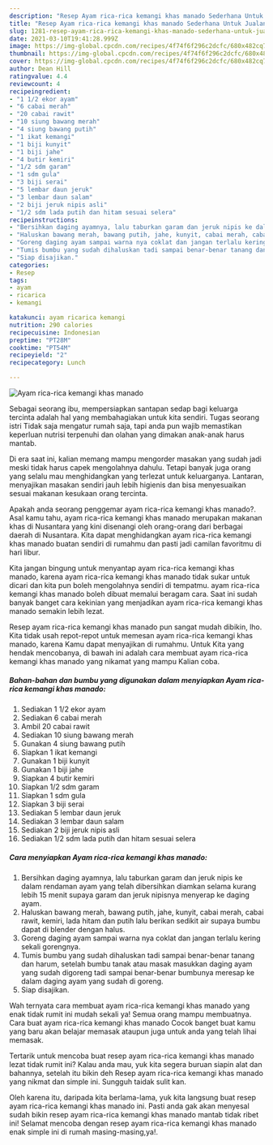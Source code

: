 ```yaml
---
description: "Resep Ayam rica-rica kemangi khas manado Sederhana Untuk Jualan"
title: "Resep Ayam rica-rica kemangi khas manado Sederhana Untuk Jualan"
slug: 1281-resep-ayam-rica-rica-kemangi-khas-manado-sederhana-untuk-jualan
date: 2021-03-10T19:41:28.999Z
image: https://img-global.cpcdn.com/recipes/4f74f6f296c2dcfc/680x482cq70/ayam-rica-rica-kemangi-khas-manado-foto-resep-utama.jpg
thumbnail: https://img-global.cpcdn.com/recipes/4f74f6f296c2dcfc/680x482cq70/ayam-rica-rica-kemangi-khas-manado-foto-resep-utama.jpg
cover: https://img-global.cpcdn.com/recipes/4f74f6f296c2dcfc/680x482cq70/ayam-rica-rica-kemangi-khas-manado-foto-resep-utama.jpg
author: Dean Hill
ratingvalue: 4.4
reviewcount: 4
recipeingredient:
- "1 1/2 ekor ayam"
- "6 cabai merah"
- "20 cabai rawit"
- "10 siung bawang merah"
- "4 siung bawang putih"
- "1 ikat kemangi"
- "1 biji kunyit"
- "1 biji jahe"
- "4 butir kemiri"
- "1/2 sdm garam"
- "1 sdm gula"
- "3 biji serai"
- "5 lembar daun jeruk"
- "3 lembar daun salam"
- "2 biji jeruk nipis asli"
- "1/2 sdm lada putih dan hitam sesuai selera"
recipeinstructions:
- "Bersihkan daging ayamnya, lalu taburkan garam dan jeruk nipis ke dalam rendaman ayam yang telah dibersihkan diamkan selama kurang lebih 15 menit supaya garam dan jeruk nipisnya menyerap ke daging ayam."
- "Haluskan bawang merah, bawang putih, jahe, kunyit, cabai merah, cabai rawit, kemiri, lada hitam dan putih lalu berikan sedikit air supaya bumbu dapat di blender dengan halus."
- "Goreng daging ayam sampai warna nya coklat dan jangan terlalu kering sekali gorengnya."
- "Tumis bumbu yang sudah dihaluskan tadi sampai benar-benar tanang dan harum, setelah bumbu tanak atau masak masukkan daging ayam yang sudah digoreng tadi sampai benar-benar bumbunya meresap ke dalam daging ayam yang sudah di goreng."
- "Siap disajikan."
categories:
- Resep
tags:
- ayam
- ricarica
- kemangi

katakunci: ayam ricarica kemangi 
nutrition: 290 calories
recipecuisine: Indonesian
preptime: "PT28M"
cooktime: "PT54M"
recipeyield: "2"
recipecategory: Lunch

---
```



![Ayam rica-rica kemangi khas manado](https://img-global.cpcdn.com/recipes/4f74f6f296c2dcfc/680x482cq70/ayam-rica-rica-kemangi-khas-manado-foto-resep-utama.jpg)

Sebagai seorang ibu, mempersiapkan santapan sedap bagi keluarga tercinta adalah hal yang membahagiakan untuk kita sendiri. Tugas seorang istri Tidak saja mengatur rumah saja, tapi anda pun wajib memastikan keperluan nutrisi terpenuhi dan olahan yang dimakan anak-anak harus mantab.

Di era  saat ini, kalian memang mampu mengorder masakan yang sudah jadi meski tidak harus capek mengolahnya dahulu. Tetapi banyak juga orang yang selalu mau menghidangkan yang terlezat untuk keluarganya. Lantaran, menyajikan masakan sendiri jauh lebih higienis dan bisa menyesuaikan sesuai makanan kesukaan orang tercinta. 



Apakah anda seorang penggemar ayam rica-rica kemangi khas manado?. Asal kamu tahu, ayam rica-rica kemangi khas manado merupakan makanan khas di Nusantara yang kini disenangi oleh orang-orang dari berbagai daerah di Nusantara. Kita dapat menghidangkan ayam rica-rica kemangi khas manado buatan sendiri di rumahmu dan pasti jadi camilan favoritmu di hari libur.

Kita jangan bingung untuk menyantap ayam rica-rica kemangi khas manado, karena ayam rica-rica kemangi khas manado tidak sukar untuk dicari dan kita pun boleh mengolahnya sendiri di tempatmu. ayam rica-rica kemangi khas manado boleh dibuat memalui beragam cara. Saat ini sudah banyak banget cara kekinian yang menjadikan ayam rica-rica kemangi khas manado semakin lebih lezat.

Resep ayam rica-rica kemangi khas manado pun sangat mudah dibikin, lho. Kita tidak usah repot-repot untuk memesan ayam rica-rica kemangi khas manado, karena Kamu dapat menyajikan di rumahmu. Untuk Kita yang hendak mencobanya, di bawah ini adalah cara membuat ayam rica-rica kemangi khas manado yang nikamat yang mampu Kalian coba.

<!--inarticleads1-->

##### Bahan-bahan dan bumbu yang digunakan dalam menyiapkan Ayam rica-rica kemangi khas manado:

1. Sediakan 1 1/2 ekor ayam
1. Sediakan 6 cabai merah
1. Ambil 20 cabai rawit
1. Sediakan 10 siung bawang merah
1. Gunakan 4 siung bawang putih
1. Siapkan 1 ikat kemangi
1. Gunakan 1 biji kunyit
1. Gunakan 1 biji jahe
1. Siapkan 4 butir kemiri
1. Siapkan 1/2 sdm garam
1. Siapkan 1 sdm gula
1. Siapkan 3 biji serai
1. Sediakan 5 lembar daun jeruk
1. Sediakan 3 lembar daun salam
1. Sediakan 2 biji jeruk nipis asli
1. Sediakan 1/2 sdm lada putih dan hitam sesuai selera




<!--inarticleads2-->

##### Cara menyiapkan Ayam rica-rica kemangi khas manado:

1. Bersihkan daging ayamnya, lalu taburkan garam dan jeruk nipis ke dalam rendaman ayam yang telah dibersihkan diamkan selama kurang lebih 15 menit supaya garam dan jeruk nipisnya menyerap ke daging ayam.
1. Haluskan bawang merah, bawang putih, jahe, kunyit, cabai merah, cabai rawit, kemiri, lada hitam dan putih lalu berikan sedikit air supaya bumbu dapat di blender dengan halus.
1. Goreng daging ayam sampai warna nya coklat dan jangan terlalu kering sekali gorengnya.
1. Tumis bumbu yang sudah dihaluskan tadi sampai benar-benar tanang dan harum, setelah bumbu tanak atau masak masukkan daging ayam yang sudah digoreng tadi sampai benar-benar bumbunya meresap ke dalam daging ayam yang sudah di goreng.
1. Siap disajikan.




Wah ternyata cara membuat ayam rica-rica kemangi khas manado yang enak tidak rumit ini mudah sekali ya! Semua orang mampu membuatnya. Cara buat ayam rica-rica kemangi khas manado Cocok banget buat kamu yang baru akan belajar memasak ataupun juga untuk anda yang telah lihai memasak.

Tertarik untuk mencoba buat resep ayam rica-rica kemangi khas manado lezat tidak rumit ini? Kalau anda mau, yuk kita segera buruan siapin alat dan bahannya, setelah itu bikin deh Resep ayam rica-rica kemangi khas manado yang nikmat dan simple ini. Sungguh taidak sulit kan. 

Oleh karena itu, daripada kita berlama-lama, yuk kita langsung buat resep ayam rica-rica kemangi khas manado ini. Pasti anda gak akan menyesal sudah bikin resep ayam rica-rica kemangi khas manado mantab tidak ribet ini! Selamat mencoba dengan resep ayam rica-rica kemangi khas manado enak simple ini di rumah masing-masing,ya!.

